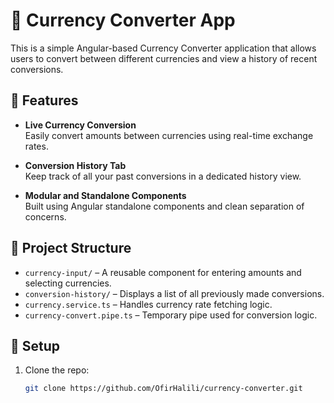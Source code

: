 # 💱 Currency Converter App

This is a simple Angular-based Currency Converter application that allows users to convert between different currencies and view a history of recent conversions.

## 🧩 Features

- **Live Currency Conversion**  
  Easily convert amounts between currencies using real-time exchange rates.

- **Conversion History Tab**  
  Keep track of all your past conversions in a dedicated history view.

- **Modular and Standalone Components**  
  Built using Angular standalone components and clean separation of concerns.

## 📂 Project Structure

- `currency-input/` – A reusable component for entering amounts and selecting currencies.
- `conversion-history/` – Displays a list of all previously made conversions.
- `currency.service.ts` – Handles currency rate fetching logic.
- `currency-convert.pipe.ts` – Temporary pipe used for conversion logic.

## 🔧 Setup

1. Clone the repo:
   ```bash
   git clone https://github.com/OfirHalili/currency-converter.git
